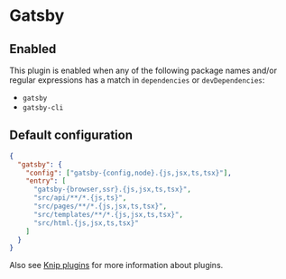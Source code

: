 # Gatsby

## Enabled

This plugin is enabled when any of the following package names and/or regular expressions has a match in `dependencies`
or `devDependencies`:

- `gatsby`
- `gatsby-cli`

## Default configuration

```json
{
  "gatsby": {
    "config": ["gatsby-{config,node}.{js,jsx,ts,tsx}"],
    "entry": [
      "gatsby-{browser,ssr}.{js,jsx,ts,tsx}",
      "src/api/**/*.{js,ts}",
      "src/pages/**/*.{js,jsx,ts,tsx}",
      "src/templates/**/*.{js,jsx,ts,tsx}",
      "src/html.{js,jsx,ts,tsx}"
    ]
  }
}
```

Also see [Knip plugins][1] for more information about plugins.

[1]: https://github.com/webpro/knip/blob/main/README.md#plugins
